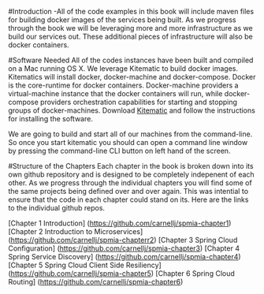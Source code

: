 #Introduction
-All of the code examples in this book will include maven files for building docker images of the services being built.  As we progress through the book we will be leveraging more and more infrastructure as we build our services out.   These additional pieces of infrastructure will also be docker containers.  


#Software Needed
All of the codes instances have been built and compiled on a Mac running OS X.  We leverage Kitematic to build docker images.  Kitematics will install docker, docker-machine and docker-compose.  Docker is the core-runtime for docker containers.  Docker-machine providers a virtual-machine instance that the docker containers will run, while docker-compose providers orchestration capabilities for  starting and stopping groups of docker-machines.  Download [Kitematic](https://kitematic.com/) and follow the instructions for installing the software.

We are going to build and start all of our machines from the command-line.  So once you start kitematic you should can open a command line window by pressing the command-line CLI button on left hand of the screen.

#Structure of the Chapters
Each chapter in the book is broken down into its own github repository and is designed to be completely indepenent of each other.  As we progress through the individual chapters you will
find some of the same projects being defined over and over again.  This was intential to ensure that the code in each chapter could stand on its.  Here are the links to the individual
github repos.

[Chapter 1 Introduction] (https://github.com/carnellj/spmia-chapter1)
[Chapter 2 Introduction to Microservices] (https://github.com/carnellj/spmia-chapterr2)
[Chapter 3 Spring Cloud Configuration] (https://github.com/carnellj/spmia-chapter3)
[Chapter 4 Spring Service Discovery] (https://github.com/carnellj/spmia-chapter4)
[Chapter 5 Spring Cloud Client Side Resiliency] (https://github.com/carnellj/spmia-chapter5)
[Chapter 6 Spring Cloud Routing] (https://github.com/carnellj/spmia-chapter6)

